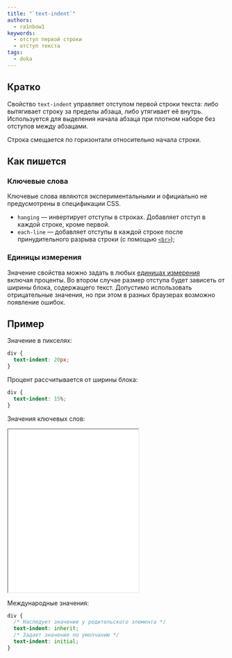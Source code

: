 ```yaml
---
title: "`text-indent`"
authors:
  - ra1nbow1
keywords:
  - отступ первой строки
  - отступ текста
tags:
  - doka
---
```


## Кратко

Свойство `text-indent` управляет отступом первой строки текста: либо вытягивает строку за пределы абзаца, либо утягивает её внутрь. Используется для выделения начала абзаца при плотном наборе без отступов между абзацами.

Строка смещается по горизонтали относительно начала строки.

## Как пишется

### Ключевые слова

Ключевые слова являются экспериментальными и официально не предусмотрены в спецификации CSS.
- `hanging` — инвертирует отступы в строках. Добавляет отступ в каждой строке, кроме первой.
- `each-line` — добавляет отступы в каждой строке после принудительного разрыва строки (с помощью [`<br>`](/html/br/));
### Единицы измерения

Значение свойства можно задать в любых [единицах измерения](/css/numeric-types/) включая проценты. Во втором случае размер отступа будет зависеть от ширины блока, содержащего текст. Допустимо использовать отрицательные значения, но при этом в разных браузерах возможно появление ошибок.

## Пример

Значение в пикселях:
```css
div {
  text-indent: 20px;
}
```

Процент рассчитывается от ширины блока:
```css
div {
  text-indent: 15%;
}
```

Значения ключевых слов:

<iframe title="Варианты значений" src="demos/" height="375"></iframe>

Международные значения:
```css
div {
  /* Наследует значение у родительского элемента */
  text-indent: inherit;
  /* Задает значение по умолчанию */
  text-indent: initial;
}
```
